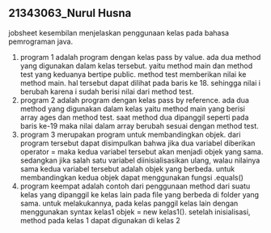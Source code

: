 ## 21343063_Nurul Husna
jobsheet kesembilan menjelaskan penggunaan kelas pada bahasa pemrograman java.
1. program 1 adalah program dengan kelas pass by value. ada dua method yang digunakan dalam kelas tersebut. yaitu method main dan method test yang keduanya bertipe public. method test memberikan nilai ke method main. hal tersebut dapat dilihat pada baris ke 18. sehingga nilai i berubah karena i sudah berisi nilai dari method test.
2. program 2 adalah program dengan kelas pass by reference. ada dua method yang digunakan dalam kelas yaitu method main yang berisi array ages dan method test. saat method dua dipanggil seperti pada baris ke-19 maka nilai dalam array berubah sesuai dengan method test.
3. program 3 merupakan program untuk membandingkan objek. dari program tersebut dapat disimpulkan bahwa jika dua variabel diberikan operator = maka kedua variabel tersebut akan menjadi objek yang sama. sedangkan jika salah satu variabel diinisialisasikan ulang, walau nilainya sama kedua variabel tersebut adalah objek yang berbeda. untuk membandingkan kedua objek dapat menggunakan fungsi .equals()
4. program keempat adalah contoh dari penggunaan method dari suatu kelas yang dipanggil ke kelas lain pada file yang berbeda di folder yang sama. untuk melakukannya, pada kelas panggil kelas lain dengan menggunakan syntax kelas1 objek = new kelas1(). setelah inisialisasi, method pada kelas 1 dapat digunakan di kelas 2
